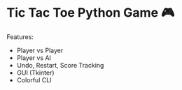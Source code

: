 # Tic Tac Toe Python Game 🎮

Features:
- Player vs Player
- Player vs AI
- Undo, Restart, Score Tracking
- GUI (Tkinter)
- Colorful CLI
